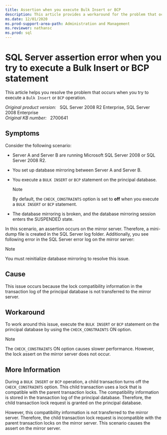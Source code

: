 ```yaml
---
title: Assertion when you execute Bulk Insert or BCP 
description: This article provides a workaround for the problem that occurs when you try to execute a Bulk Insert or BCP operation.
ms.date: 12/01/2020
ms.prod-support-area-path: Administration and Management
ms.reviewer: nathansc
ms.prod: sql
---
```

# SQL Server assertion error when you try to execute a Bulk Insert or BCP statement

This article helps you resolve the problem that occurs when you try to execute a `Bulk Insert` or `BCP` operation.

_Original product version:_ &nbsp; SQL Server 2008 R2 Enterprise, SQL Server 2008 Enterprise  
_Original KB number:_ &nbsp; 2700641

## Symptoms

Consider the following scenario:

- Server A and Server B are running Microsoft SQL Server 2008 or SQL Server 2008 R2.
- You set up database mirroring between Server A and Server B.
- You execute a `BULK INSERT` or `BCP` statement on the principal database.

    > [!NOTE]
    > By default, the `CHECK_CONSTRAINTS` option is set to **off** when you execute a `BULK INSERT` or `BCP` statement.

- The database mirroring is broken, and the database mirroring session enters the SUSPENDED state.

In this scenario, an assertion occurs on the mirror server. Therefore, a mini-dump file is created in the SQL Server log folder. Additionally, you see following error in the SQL Server error log on the mirror server:

> [!NOTE]
> You must reinitialize database mirroring to resolve this issue.

## Cause

This issue occurs because the lock compatibility information in the transaction log of the principal database is not transferred to the mirror server.

## Workaround

To work around this issue, execute the `BULK INSERT` or `BCP` statement on the principal database by using the `CHECK_CONSTRAINTS` ON option.

> [!NOTE]
> The `CHECK_CONSTRAINTS` ON option causes slower performance. However, the lock assert on the mirror server does not occur.

## More Information

During a `BULK INSERT` or `BCP` operation, a child transaction turns off the `CHECK_CONSTRAINTS` option. This child transaction uses a lock that is compatible with the parent transaction locks. The compatibility information is stored in the transaction log of the principal database. Therefore, the child transaction lock request is granted on the principal database.

However, this compatibility information is not transferred to the mirror server. Therefore, the child transaction lock request is incompatible with the parent transaction locks on the mirror server. This scenario causes the assert on the mirror server.
